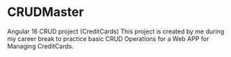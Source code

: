 # CRUDMaster

Angular 16 CRUD project (CreditCards)
This project is created by me during my career break to practice basic CRUD Operations for a Web APP for Managing CreditCards.


